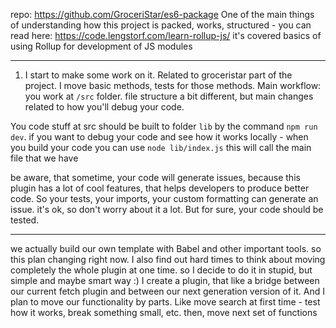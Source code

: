 repo: https://github.com/GroceriStar/es6-package
One of the main things of understanding how this project is packed, works, structured - you can read here: https://code.lengstorf.com/learn-rollup-js/
it's covered basics of using Rollup for development of JS modules

---

1) I start to make some work on it. Related to groceristar part of the project.
I move basic methods, tests for those methods.
Main workflow: you work at `/src` folder.
file structure a bit different, but main changes related to how you'll debug your code.

You code stuff at src should be built to folder `lib` by the command `npm run dev`. if you want to debug your code and see how it works locally - when you build your code you can use `node lib/index.js`
this will call the main file that we have

be aware, that sometime, your code will generate issues, because this plugin has a lot of cool features, that helps developers to produce better code. So your tests, your imports, your custom formatting can generate an issue. it's ok, so don't worry about it a lot. But for sure, your code should be tested.

---

we actually build our own template with Babel and other important tools.
so this plan changing right now. I also find out hard times to think about moving completely the whole plugin at one time. so I decide to do it in stupid, but simple and maybe smart way :) I create a plugin, that like a bridge between our current fetch plugin and between our next generation version of it. And I plan to move our functionality by parts. Like move search at first time - test how it works, break something small, etc. then, move next set of functions
